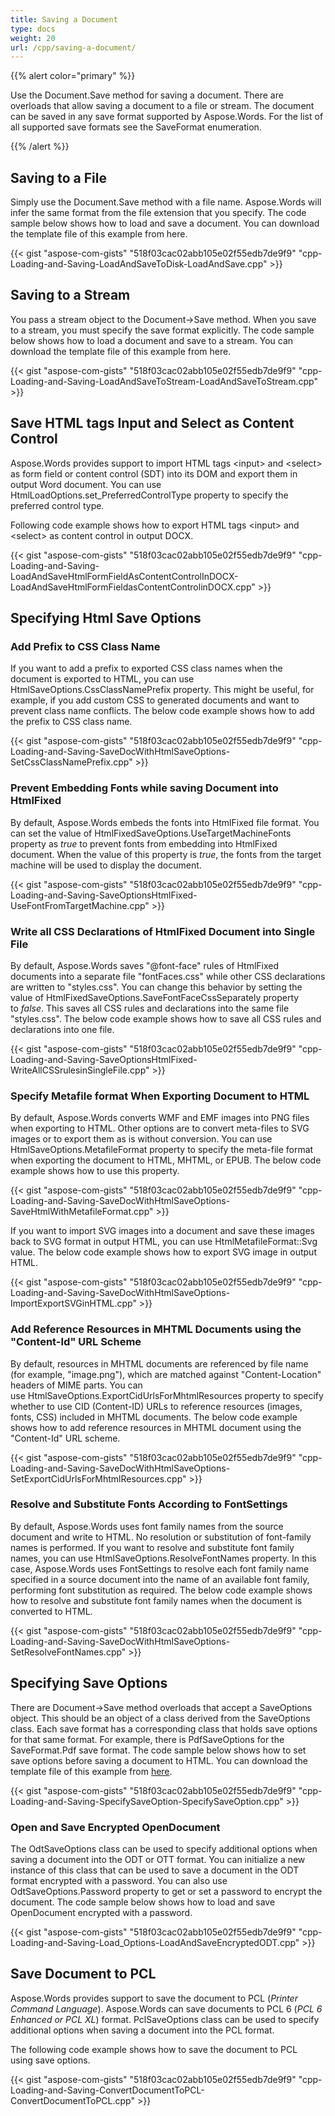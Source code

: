 ```yaml
---
title: Saving a Document
type: docs
weight: 20
url: /cpp/saving-a-document/
---
```


{{% alert color="primary" %}} 

Use the Document.Save method for saving a document. There are overloads that allow saving a document to a file or stream. The document can be saved in any save format supported by Aspose.Words. For the list of all supported save formats see the SaveFormat enumeration.

{{% /alert %}} 
## **Saving to a File**
Simply use the Document.Save method with a file name. Aspose.Words will infer the same format from the file extension that you specify. The code sample below shows how to load and save a document. You can download the template file of this example from here.

{{< gist "aspose-com-gists" "518f03cac02abb105e02f55edb7de9f9" "cpp-Loading-and-Saving-LoadAndSaveToDisk-LoadAndSave.cpp" >}}
## **Saving to a Stream**
You pass a stream object to the Document->Save method. When you save to a stream, you must specify the save format explicitly. The code sample below shows how to load a document and save to a stream. You can download the template file of this example from here.

{{< gist "aspose-com-gists" "518f03cac02abb105e02f55edb7de9f9" "cpp-Loading-and-Saving-LoadAndSaveToStream-LoadAndSaveToStream.cpp" >}}
## **Save HTML tags Input and Select as Content Control**
Aspose.Words provides support to import HTML tags &lt;input&gt; and &lt;select&gt; as form field or content control (SDT) into its DOM and export them in output Word document. You can use HtmlLoadOptions.set_PreferredControlType property to specify the preferred control type.

Following code example shows how to export HTML tags &lt;input&gt; and &lt;select&gt; as content control in output DOCX.

{{< gist "aspose-com-gists" "518f03cac02abb105e02f55edb7de9f9" "cpp-Loading-and-Saving-LoadAndSaveHtmlFormFieldAsContentControlInDOCX-LoadAndSaveHtmlFormFieldasContentControlinDOCX.cpp" >}}
## **Specifying Html Save Options**
### **Add Prefix to CSS Class Name**
If you want to add a prefix to exported CSS class names when the document is exported to HTML, you can use HtmlSaveOptions.CssClassNamePrefix property. This might be useful, for example, if you add custom CSS to generated documents and want to prevent class name conflicts. The below code example shows how to add the prefix to CSS class name. 

{{< gist "aspose-com-gists" "518f03cac02abb105e02f55edb7de9f9" "cpp-Loading-and-Saving-SaveDocWithHtmlSaveOptions-SetCssClassNamePrefix.cpp" >}}
### **Prevent Embedding Fonts while saving Document into HtmlFixed**
By default, Aspose.Words embeds the fonts into HtmlFixed file format. You can set the value of HtmlFixedSaveOptions.UseTargetMachineFonts property as *true* to prevent fonts from embedding into HtmlFixed document. When the value of this property is *true*, the fonts from the target machine will be used to display the document.

{{< gist "aspose-com-gists" "518f03cac02abb105e02f55edb7de9f9" "cpp-Loading-and-Saving-SaveOptionsHtmlFixed-UseFontFromTargetMachine.cpp" >}}
### **Write all CSS Declarations of HtmlFixed Document into Single File**
By default, Aspose.Words saves "@font-face" rules of HtmlFixed documents into a separate file "fontFaces.css" while other CSS declarations are written to "styles.css". You can change this behavior by setting the value of HtmlFixedSaveOptions.SaveFontFaceCssSeparately property to *false*. This saves all CSS rules and declarations into the same file "styles.css". The below code example shows how to save all CSS rules and declarations into one file.

{{< gist "aspose-com-gists" "518f03cac02abb105e02f55edb7de9f9" "cpp-Loading-and-Saving-SaveOptionsHtmlFixed-WriteAllCSSrulesinSingleFile.cpp" >}}
### **Specify Metafile format When Exporting Document to HTML**
By default, Aspose.Words converts WMF and EMF images into PNG files when exporting to HTML. Other options are to convert meta-files to SVG images or to export them as is without conversion. You can use HtmlSaveOptions.MetafileFormat property to specify the meta-file format when exporting the document to HTML, MHTML, or EPUB. The below code example shows how to use this property. 

{{< gist "aspose-com-gists" "518f03cac02abb105e02f55edb7de9f9" "cpp-Loading-and-Saving-SaveDocWithHtmlSaveOptions-SaveHtmlWithMetafileFormat.cpp" >}}

If you want to import SVG images into a document and save these images back to SVG format in output HTML, you can use HtmlMetafileFormat::Svg value. The below code example shows how to export SVG image in output HTML.

{{< gist "aspose-com-gists" "518f03cac02abb105e02f55edb7de9f9" "cpp-Loading-and-Saving-SaveDocWithHtmlSaveOptions-ImportExportSVGinHTML.cpp" >}}
### **Add Reference Resources in MHTML Documents using the "Content-Id" URL Scheme**
By default, resources in MHTML documents are referenced by file name (for example, "image.png"), which are matched against "Content-Location" headers of MIME parts. You can use HtmlSaveOptions.ExportCidUrlsForMhtmlResources property to specify whether to use CID (Content-ID) URLs to reference resources (images, fonts, CSS) included in MHTML documents. The below code example shows how to add reference resources in MHTML document using the "Content-Id" URL scheme.

{{< gist "aspose-com-gists" "518f03cac02abb105e02f55edb7de9f9" "cpp-Loading-and-Saving-SaveDocWithHtmlSaveOptions-SetExportCidUrlsForMhtmlResources.cpp" >}}


### **Resolve and Substitute Fonts According to FontSettings**
By default, Aspose.Words uses font family names from the source document and write to HTML. No resolution or substitution of font-family names is performed. If you want to resolve and substitute font family names, you can use HtmlSaveOptions.ResolveFontNames property. In this case, Aspose.Words uses FontSettings to resolve each font family name specified in a source document into the name of an available font family, performing font substitution as required. The below code example shows how to resolve and substitute font family names when the document is converted to HTML. 

{{< gist "aspose-com-gists" "518f03cac02abb105e02f55edb7de9f9" "cpp-Loading-and-Saving-SaveDocWithHtmlSaveOptions-SetResolveFontNames.cpp" >}}
## **Specifying Save Options**
There are Document->Save method overloads that accept a SaveOptions object. This should be an object of a class derived from the SaveOptions class. Each save format has a corresponding class that holds save options for that same format. For example, there is PdfSaveOptions for the SaveFormat.Pdf save format. The code sample below shows how to set save options before saving a document to HTML. You can download the template file of this example from [here](https://github.com/aspose-words/Aspose.Words-for-.NET/blob/master/Examples/Data/Loading-and-Saving/TestFile%20RenderShape.docx).

{{< gist "aspose-com-gists" "518f03cac02abb105e02f55edb7de9f9" "cpp-Loading-and-Saving-SpecifySaveOption-SpecifySaveOption.cpp" >}}


### **Open and Save Encrypted OpenDocument**
The OdtSaveOptions class can be used to specify additional options when saving a document into the ODT or OTT format. You can initialize a new instance of this class that can be used to save a document in the ODT format encrypted with a password. You can also use OdtSaveOptions.Password property to get or set a password to encrypt the document. The code sample below shows how to load and save OpenDocument encrypted with a password.

{{< gist "aspose-com-gists" "518f03cac02abb105e02f55edb7de9f9" "cpp-Loading-and-Saving-Load_Options-LoadAndSaveEncryptedODT.cpp" >}}


## **Save Document to PCL**
Aspose.Words provides support to save the document to PCL (*Printer Command Language*). Aspose.Words can save documents to PCL 6 (*PCL 6 Enhanced or PCL XL*) format. PclSaveOptions class can be used to specify additional options when saving a document into the PCL format.

The following code example shows how to save the document to PCL using save options. 

{{< gist "aspose-com-gists" "518f03cac02abb105e02f55edb7de9f9" "cpp-Loading-and-Saving-ConvertDocumentToPCL-ConvertDocumentToPCL.cpp" >}}
